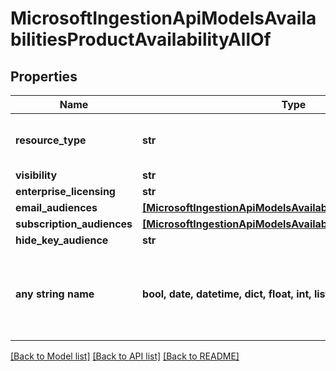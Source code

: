 # MicrosoftIngestionApiModelsAvailabilitiesProductAvailabilityAllOf


## Properties
Name | Type | Description | Notes
------------ | ------------- | ------------- | -------------
**resource_type** | **str** |  | [optional]  if omitted the server will use the default value of "ProductAvailability"
**visibility** | **str** |  | [optional] 
**enterprise_licensing** | **str** |  | [optional] 
**email_audiences** | [**[MicrosoftIngestionApiModelsAvailabilitiesAudienceMember]**](MicrosoftIngestionApiModelsAvailabilitiesAudienceMember.md) |  | [optional] 
**subscription_audiences** | [**[MicrosoftIngestionApiModelsAvailabilitiesAudienceMember]**](MicrosoftIngestionApiModelsAvailabilitiesAudienceMember.md) |  | [optional] 
**hide_key_audience** | **str** |  | [optional] 
**any string name** | **bool, date, datetime, dict, float, int, list, str, none_type** | any string name can be used but the value must be the correct type | [optional]

[[Back to Model list]](../README.md#documentation-for-models) [[Back to API list]](../README.md#documentation-for-api-endpoints) [[Back to README]](../README.md)


